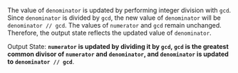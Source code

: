 The value of `denominator` is updated by performing integer division with `gcd`. Since `denominator` is divided by `gcd`, the new value of `denominator` will be `denominator // gcd`. The values of `numerator` and `gcd` remain unchanged. Therefore, the output state reflects the updated value of `denominator`.

Output State: **`numerator` is updated by dividing it by `gcd`, `gcd` is the greatest common divisor of `numerator` and `denominator`, and `denominator` is updated to `denominator // gcd`**.
